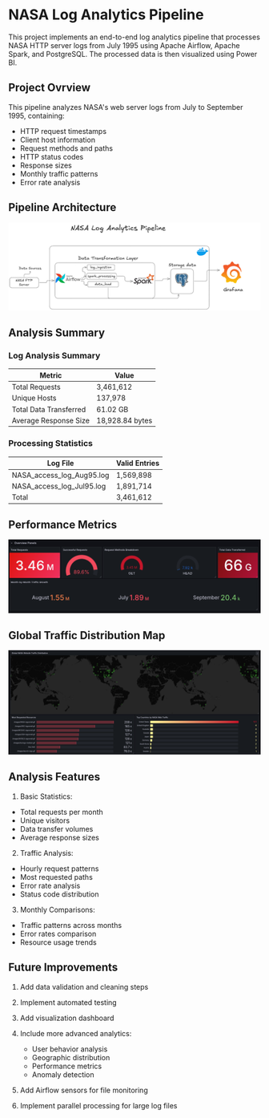 # NASA Log Analytics Pipeline

This project implements an end-to-end log analytics pipeline that processes NASA HTTP server logs from July 1995 using Apache Airflow, Apache Spark, and PostgreSQL. The processed data is then visualized using Power BI.

## Project Ovrview

This pipeline analyzes NASA's web server logs from July to September 1995, containing:

- HTTP request timestamps
- Client host information
- Request methods and paths
- HTTP status codes
- Response sizes
- Monthly traffic patterns
- Error rate analysis

## Pipeline Architecture

![Pipeline Architecture](docs/images/Pipelinearchitecture.png)


## Analysis Summary

### Log Analysis Summary

| Metric | Value |
|--------|-------|
| Total Requests | 3,461,612 |
| Unique Hosts | 137,978 |
| Total Data Transferred | 61.02 GB |
| Average Response Size | 18,928.84 bytes |

### Processing Statistics

| Log File | Valid Entries 
|----------|---------------|
| NASA_access_log_Aug95.log | 1,569,898 |
| NASA_access_log_Jul95.log | 1,891,714 |
| Total | 3,461,612 | 

## Performance Metrics

![Performance Dashboard](docs/images/performance.png)

## Global Traffic Distribution Map

![Distribution Map](docs/images/DistributionMap.png) 

## Analysis Features

1. Basic Statistics:

- Total requests per month
- Unique visitors
- Data transfer volumes
- Average response sizes

2. Traffic Analysis:

- Hourly request patterns
- Most requested paths
- Error rate analysis
- Status code distribution

3. Monthly Comparisons:

- Traffic patterns across months
- Error rates comparison
- Resource usage trends

## Future Improvements

1. Add data validation and cleaning steps
2. Implement automated testing
3. Add visualization dashboard
4. Include more advanced analytics:

   - User behavior analysis
   - Geographic distribution
   - Performance metrics
   - Anomaly detection
5. Add Airflow sensors for file monitoring
6. Implement parallel processing for large log files

